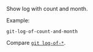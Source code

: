 Show log with count and month.

Example:

```shell
git-log-of-count-and-month
```

Compare [`git log-of-*`](../git-log-of).
